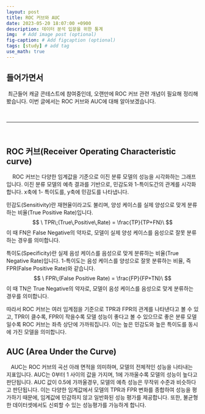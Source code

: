 ```yaml
---
layout: post
title: ROC 커브와 AUC
date: 2023-05-20 18:07:00 +0900
description: 데이터 분석 입문을 위한 통계
img:  # Add image post (optional)
fig-caption: # Add figcaption (optional)
tags: [study] # add tag
use_math: true
---
```


## 들어가면서 

​	최근들어 캐글 콘테스트에 참여중인데, 오랜만에 ROC 커브 관련 개념이 필요해 정리해봤습니다. 이번 글에서는 ROC 커브와 AUC에 대해 알아보겠습니다. 

​                 

---

​      

## ROC 커브(Receiver Operating Characteristic curve)

&nbsp; &nbsp;&nbsp;ROC 커브는 다양한 임계값을 기준으로 이진 분류 모델의 성능을 시각화하는 그래프입니다. 이진 분류 모델의 예측 결과를 기반으로, 민감도와 1-특이도간의 관계를 시각화합니다. x축에 1- 특이도를, y축에 민감도를 나타냅니다.  

  

민감도(Sensitivity)란 재현율이라고도 불리며, 양성 케이스를 실제 양성으로 맞게 분류하는 비율(True Positive Rate)입니다.
$$
\ TPR\;(True\,Positive\,Rate) = \frac{TP}{TP+FN}\
$$
이 때 FN은 False Negative의 약자로, 모델이 실제 양성 케이스를 음성으로 잘못 분류하는 경우를 의미합니다.

  

특이도(Specificity)란 실제 음성 케이스를 음성으로 맞게 분류하는 비율(True Negative Rate)입니다. 1-특이도는 음성 케이스를 양성으로 잘못 분류하는 비율, 즉 FPR(False Positive Rate)와 같습니다.  
$$
\ FPR\;(False Positive Rate) = \frac{FP}{FP+TN}\
$$
이 때 TN은 True Negative의 약자로, 모델이 음성 케이스를 음성으로 맞게 분류하는 경우를 의미합니다.  

따라서 ROC 커브는 여러 임계점을 기준으로 TPR과 FPR의 관계를 나타낸다고 볼 수 있고, TPR이 클수록, FPR이 작을수록 모델 성능이 좋다고 볼 수 있으므로 좋은 분류 모델일수록 ROC 커브는 좌측 상단에 가까워집니다. 이는 높은 민감도와 높은 특이도를 동시에 가진 모델을 의미합니다. 

  

## AUC (Area Under the Curve)

&nbsp;&nbsp;&nbsp;AUC는 ROC 커브의 곡선 아래 면적을 의미하며, 모델의 전체적인 성능을 나타내는 지표입니다. AUC는 0부터 1 사이의 값을 가지며, 1에 가까울수록 모델의 성능이 높다고 판단됩니다. AUC 값이 0.5에 가까울경우, 모델의 예측 성능은 무작위 수준과 비슷하다고 판단됩니다. 이는 다양한 임계값에서 모델의 TPR과 FPR 변화를 종합하여 성능을 평가하기 때문에, 임계값에 민감하지 않고 일반화된 성능 평가를 제공합니다. 또한, 불균형한 데이터셋에서도 신뢰할 수 있는 성능평가를 가능하게 합니다. 



​                                 



  

